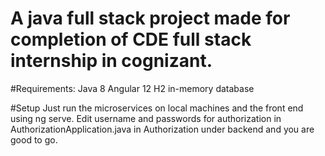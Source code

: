 # A java full stack project made for completion of CDE full stack internship in cognizant. 

#Requirements:
Java 8
Angular 12
H2 in-memory database

#Setup
Just run the microservices on local machines and the front end using ng serve. 
Edit username and passwords for authorization in AuthorizationApplication.java in Authorization under backend and you are good to go.
